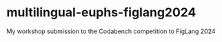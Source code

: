 # multilingual-euphs-figlang2024
My workshop submission to the Codabench competition to FigLang 2024
